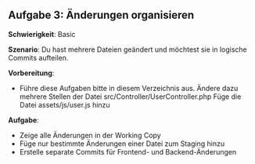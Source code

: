 ## Aufgabe 3: Änderungen organisieren

**Schwierigkeit**: Basic  

**Szenario**: Du hast mehrere Dateien geändert und möchtest sie in logische Commits aufteilen.  

**Vorbereitung**:

- Führe diese Aufgaben bitte in diesem Verzeichnis aus.
  Ändere dazu mehrere Stellen der Datei src/Controller/UserController.php
  Füge die Datei assets/js/user.js hinzu

**Aufgabe**:

- Zeige alle Änderungen in der Working Copy
- Füge nur bestimmte Änderungen einer Datei zum Staging hinzu
- Erstelle separate Commits für Frontend- und Backend-Änderungen

